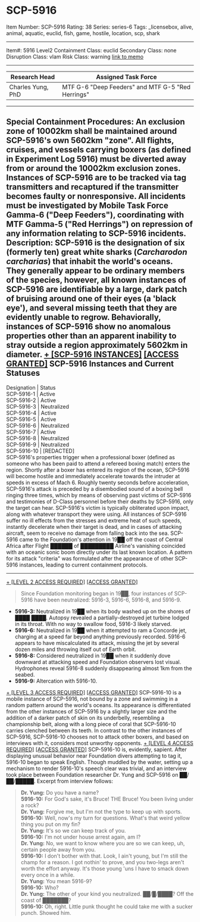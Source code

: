 # SCP-5916
Item Number: SCP-5916
Rating: 38
Series: series-6
Tags: _licensebox, alive, animal, aquatic, euclid, fish, game, hostile, location, scp, shark

---

Item#: 5916
Level2
Containment Class:
euclid
Secondary Class:
none
Disruption Class:
vlam
Risk Class:
warning
[link to memo](/classification-committee-memo)  

* * *
**Research Head** | **Assigned Task Force**  
---|---  
Charles Yung, PhD | MTF G-6 "Deep Feeders" and MTF G-5 "Red Herrings"  
* * *
**Special Containment Procedures:** An exclusion zone of 10002km shall be maintained around SCP-5916's own 5602km "zone". All flights, cruises, and vessels carrying boxers (as defined in Experiment Log 5916) must be diverted away from or around the 10002km exclusion zones. Instances of SCP-5916 are to be tracked via tag transmitters and recaptured if the transmitter becomes faulty or nonresponsive. All incidents must be investigated by Mobile Task Force Gamma-6 ("Deep Feeders"), coordinating with MTF Gamma-5 ("Red Herrings") on repression of any information relating to SCP-5916 incidents.
**Description:** SCP-5916 is the designation of six (formerly ten) great white sharks (_Carcharodon carcharias_) that inhabit the world's oceans. They generally appear to be ordinary members of the species, however, all known instances of SCP-5916 are identifiable by a large, dark patch of bruising around one of their eyes (a 'black eye'), and several missing teeth that they are evidently unable to regrow. Behaviorally, instances of SCP-5916 show no anomalous properties other than an apparent inability to stray outside a region approximately 5602km in diameter.
[\+ [SCP-5916 INSTANCES]](javascript:;)
[[ACCESS GRANTED]](javascript:;)
SCP-5916 Instances and Current Statuses  
---  
Designation | Status  
SCP-5916-1 | Active  
SCP-5916-2 | Active  
SCP-5916-3 | Neutralized  
SCP-5916-4 | Active  
SCP-5916-5 | Active  
SCP-5916-6 | Neutralized  
SCP-5916-7 | Active  
SCP-5916-8 | Neutralized  
SCP-5916-9 | Neutralized  
SCP-5916-10 | [REDACTED]  
SCP-5916's properties trigger when a professional boxer (defined as someone who has been paid to attend a refereed boxing match) enters the region.
Shortly after a boxer has entered its region of the ocean, SCP-5916 will become hostile and immediately accelerate towards the intruder at speeds in excess of Mach 6. Roughly twenty seconds before acceleration, SCP-5916's attack is preceded by a disembodied sound of a boxing bell ringing three times, which by means of observing past victims of SCP-5916 and testimonies of D-Class personnel before their deaths by SCP-5916, only the target can hear.
SCP-5916's victim is typically obliterated upon impact, along with whatever transport they were using. All instances of SCP-5916 suffer no ill effects from the stresses and extreme heat of such speeds, instantly decelerate when their target is dead, and in cases of attacking aircraft, seem to receive no damage from falling back into the sea.
SCP-5916 came to the Foundation's attention in 19██ off the coast of Central Africa after Flight ██████ of █████████ Airline's vanishing coincided with an oceanic sonic boom directly under its last known location. A pattern for its attack "criteria" was formulated after the appearance of other SCP-5916 instances, leading to current containment protocols.
* * *
[\+ [LEVEL 2 ACCESS REQUIRED]](javascript:;)
[[ACCESS GRANTED]](javascript:;)
> Since Foundation monitoring began in 19██, four instances of SCP-5916 have been neutralized: 5916-3, 5916-6, 5916-8, and 5916-9.
  * **5916-3:** Neutralized in 19██ when its body washed up on the shores of ████ ████. Autopsy revealed a partially-destroyed jet turbine lodged in its throat. With no way to swallow food, 5916-3 likely starved.
  * **5916-6:** Neutralized in 19██ when it attempted to ram a Concorde jet, charging at a speed far beyond anything previously recorded. 5916-6 appears to have miscalculated its attack, missing the jet by several dozen miles and throwing itself out of Earth orbit.
  * **5916-8:** Considered neutralized in 19██ when it suddenly dove downward at attacking speed and Foundation observers lost visual. Hydrophones reveal 5916-8 suddenly disappearing almost 1km from the seabed.
  * **5916-9:** Altercation with 5916-10.

[\+ [LEVEL 3 ACCESS REQUIRED]](javascript:;)
[[ACCESS GRANTED]](javascript:;)
SCP-5916-10 is a mobile instance of SCP-5916, not bound by a zone and swimming in a random pattern around the world's oceans. Its appearance is differentiated from the other instances of SCP-5916 by a slightly larger size and the addition of a darker patch of skin on its underbelly, resembling a championship belt, along with a long piece of coral that SCP-5916-10 carries clenched between its teeth.
In contrast to the other instances of SCP-5916, SCP-5916-10 chooses not to attack other boxers, and based on interviews with it, considers most unworthy opponents.
[\+ [LEVEL 4 ACCESS REQUIRED]](javascript:;)
[[ACCESS GRANTED]](javascript:;)
SCP-5916-10 is, evidently, sapient. After displaying unusual behavior near Foundation divers attempting to tag it, 5916-10 began to speak English. Though muddled by the water, setting up a mechanism to render 5916-10's speech clear was trivial, and an interview took place between Foundation researcher Dr. Yung and SCP-5916 on ██/██/█████. Excerpt from interview follows:
> **Dr. Yung:** Do you have a name?  
>  **5916-10:** For God's sake, it's Bruce! THE Bruce! You been living under a rock?  
>  **Dr. Yung:** Forgive me, but I'm not the type to keep up with sports.  
>  **5916-10:** Well, now's my turn for questions. What's that weird yellow thing you put on my fin?  
>  **Dr. Yung:** It's so we can keep track of you.  
>  **5916-10:** I'm not under house arrest again, am I?  
>  **Dr. Yung:** No, we want to know where you are so we can keep, uh, certain people away from you.  
>  **5916-10:** I don't bother with that. Look, I ain't young, but I'm still the champ for a reason. I got nothin' to prove, and you two-legs aren't worth the effort anyway. It's those young 'uns I have to smack down every once in a while.  
>  **Dr. Yung:** You mean 5916-9?  
>  **5916-10:** Who?  
>  **Dr. Yung:** The other of your kind you neutralized. ██/█/████? Off the coast of ███████?  
>  **5916-10:** Oh, right. Little punk thought he could take me with a sucker punch. Showed him.